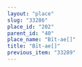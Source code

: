 ```yaml
---
layout: "place"
slug: "33286"
place_id: "202"
parent_id: "40"
place_name: "Bīt-ae[]"
title: "Bīt-ae[]"
previous_item: "33289"
---
```

